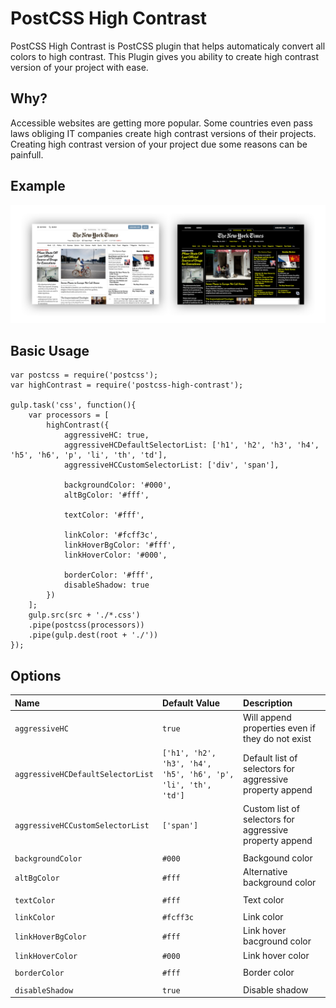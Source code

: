 # PostCSS High Contrast
PostCSS High Contrast is PostCSS plugin that helps automaticaly convert all colors to high contrast. This Plugin gives you ability to create high contrast version of your project with ease.

## Why?
Accessible websites are getting more popular. Some countries even pass laws obliging IT companies create high contrast versions of their projects. Creating high contrast version of your project due some reasons can be painfull.


## Example	
<img title="High Contras Example" src="img/high-contrast-example.png">


## Basic Usage
```
var postcss = require('postcss');
var highContrast = require('postcss-high-contrast');

gulp.task('css', function(){
	var processors = [
		highContrast({
			aggressiveHC: true,
			aggressiveHCDefaultSelectorList: ['h1', 'h2', 'h3', 'h4', 'h5', 'h6', 'p', 'li', 'th', 'td'],
			aggressiveHCCustomSelectorList: ['div', 'span'],
			
			backgroundColor: '#000',
			altBgColor: '#fff',
			
			textColor: '#fff',
			
			linkColor: '#fcff3c',
			linkHoverBgColor: '#fff',
			linkHoverColor: '#000',
			
			borderColor: '#fff',
			disableShadow: true
		})
	];
	gulp.src(src + './*.css')
	.pipe(postcss(processors))
	.pipe(gulp.dest(root + './'))
});
```

## Options
| Name                              | Default Value                                                 | Description    |
|:----------------------------------|:--------------------------------------------------------------|:---------------|
| `aggressiveHC`                    | `true`                                                        | Will append properties even if they do not exist |
| `aggressiveHCDefaultSelectorList` | `['h1', 'h2', 'h3', 'h4', 'h5', 'h6', 'p', 'li', 'th', 'td']` | Default list of selectors for aggressive property append |
| `aggressiveHCCustomSelectorList`  | `['span']`                                                    | Custom list of selectors for aggressive property append |
|                                   |                                                               |    |
| `backgroundColor`                 | `#000`                                                        | Backgound color |
| `altBgColor`                      | `#fff`                                                        | Alternative background color |
|                                   |                                                               |    |
| `textColor`                       | `#fff`                                                        | Text color |
|                                   |                                                               |    |
| `linkColor`                       | `#fcff3c`                                                     | Link color |
| `linkHoverBgColor`                | `#fff`                                                        | Link hover bacground color |
| `linkHoverColor`                  | `#000`                                                        | Link hover color |
|                                   |                                                               |    |
| `borderColor`                     | `#fff`                                                        | Border color |
|                                   |                                                               ||
| `disableShadow`                   | `true`                                                        | Disable shadow |
